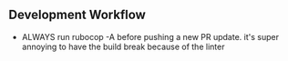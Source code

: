 ## Development Workflow

- ALWAYS run rubocop -A before pushing a new PR update. it's super annoying to have the build break because of the linter